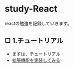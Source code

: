 # study-React
reactの勉強を記録していきます。
## □ 1.チュートリアル
- まずは、チュートリアル
- [拡張機能を実装してみる](https://reactjs.org/tutorial/tutorial.html#wrapping-up)
